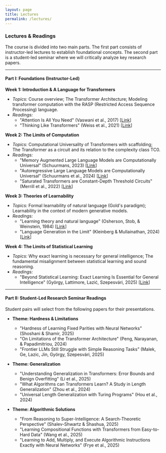 ```yaml
---
layout: page
title: Lectures
permalink: /lectures/
---
```


### Lectures & Readings

The course is divided into two main parts. The first part consists of instructor-led lectures to establish foundational concepts. The second part is a student-led seminar where we will critically analyze key research papers.

-----

#### Part I: Foundations (Instructor-Led)

**Week 1: Introduction & A Language for Transformers**

  * *Topics:* Course overview; The Transformer Architecture; Modeling transformer computation with the RASP (Restricted Access Sequence Processing) language.
  * *Readings:*
      * "Attention Is All You Need" (Vaswani et al., 2017) [[Link](https://arxiv.org/abs/1706.03762)]
      * "Thinking Like Transformers" (Weiss et al., 2021) [[Link](https://arxiv.org/abs/2106.06981)]

**Week 2: The Limits of Computation**

  * *Topics:* Computational Universality of Transformers with scaffolding; The Transformer as a circuit and its relation to the complexity class TC0.
  * *Readings:*
      * "Memory Augmented Large Language Models are Computationally Universal" (Schuurmans, 2023) [[Link](https://arxiv.org/abs/2301.04589)]
      * "Autoregressive Large Language Models are Computationally Universal" (Schuurmans et al., 2024) [[Link](https://arxiv.org/abs/2410.03170)]
      * "Saturated Transformers are Constant-Depth Threshold Circuits" (Merrill et al., 2022) [[Link](https://aclanthology.org/2022.tacl-1.49/)]

**Week 3: Theories of Learnability**

  * *Topics:* Formal learnability of natural language (Gold's paradigm); Learnability in the context of modern generative models.
  * *Readings:*
      * "Learning theory and natural language" (Osherson, Stob, & Weinstein, 1984) [[Link](https://doi.org/10.1016/0010-0277(84)90040-4)]
      * "Language Generation in the Limit" (Kleinberg & Mullainathan, 2024) [[Link](https://openreview.net/forum?id=FGTDe6EA0B)]

**Week 4: The Limits of Statistical Learning**

  * *Topics:* Why exact learning is necessary for general intelligence; The fundamental misalignment between statistical learning and sound reasoning.
  * *Readings:*
      * "Beyond Statistical Learning: Exact Learning Is Essential for General Intelligence" (György, Lattimore, Lazić, Szepesvári, 2025) [[Link](https://arxiv.org/abs/2506.23908)]

-----

#### Part II: Student-Led Research Seminar Readings

Student pairs will select from the following papers for their presentations.

  * **Theme: Hardness & Limitations**

      * "Hardness of Learning Fixed Parities with Neural Networks" (Shoshani & Shamir, 2025)
      * "On Limitations of the Transformer Architecture" (Peng, Narayanan, & Papadimitriou, 2024)
      * "Frontier LLMs Still Struggle with Simple Reasoning Tasks" (Malek, Ge, Lazic, Jin, György, Szepesvári, 2025)

  * **Theme: Generalization**

      * "Understanding Generalization in Transformers: Error Bounds and Benign Overfitting" (Li et al., 2025)
      * "What Algorithms can Transformers Learn? A Study in Length Generalization" (Zhou et al., 2024)
      * "Universal Length Generalization with Turing Programs" (Hou et al., 2024)

  * **Theme: Algorithmic Solutions**

      * "From Reasoning to Super-Intelligence: A Search-Theoretic Perspective" (Shalev-Shwartz & Shashua, 2025)
      * "Learning Compositional Functions with Transformers from Easy-to-Hard Data" (Wang et al., 2025)
      * "Learning to Add, Multiply, and Execute Algorithmic Instructions Exactly with Neural Networks" (Frye et al., 2025)
